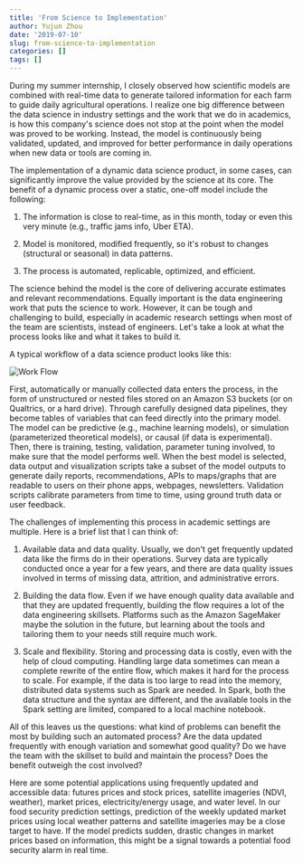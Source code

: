 ```yaml
---
title: 'From Science to Implementation'
author: Yujun Zhou
date: '2019-07-10'
slug: from-science-to-implementation
categories: []
tags: []
---
```


During my summer internship, I closely observed how scientific models are combined with real-time data to generate tailored information for each farm to guide daily agricultural operations. I realize one big difference between the data science in industry settings and the work that we do in academics, is how this company's science does not stop at the point when the model was proved to be working. Instead, the model is continuously being validated, updated, and improved for better performance in daily operations when new data or tools are coming in.

The implementation of a dynamic data science product, in some cases, can significantly improve the value provided by the science at its core. The benefit of a dynamic process over a static, one-off model include the following: 

1. The information is close to real-time, as in this month, today or even this very minute (e.g., traffic jams info, Uber ETA).
    
2. Model is monitored, modified frequently, so it's robust to changes (structural or seasonal) in data patterns. 
    
3. The process is automated, replicable, optimized, and efficient.
  
The science behind the model is the core of delivering accurate estimates and relevant recommendations. Equally important is the data engineering work that puts the science to work. However, it can be tough and challenging to build, especially in academic research settings when most of the team are scientists, instead of engineers. Let's take a look at what the process looks like and what it takes to build it. 

A typical workflow of a data science product looks like this:

![Work Flow](workflow.png)

First, automatically or manually collected data enters the process, in the form of unstructured or nested files stored on an Amazon S3 buckets (or on Qualtrics, or a hard drive). Through carefully designed data pipelines, they become tables of variables that can feed directly into the primary model. The model can be predictive (e.g., machine learning models), or simulation (parameterized theoretical models), or causal (if data is experimental). Then, there is training, testing, validation, parameter tuning involved, to make sure that the model performs well. When the best model is selected, data output and visualization scripts take a subset of the model outputs to generate daily reports, recommendations, APIs to maps/graphs that are readable to users on their phone apps, webpages, newsletters. Validation scripts calibrate parameters from time to time, using ground truth data or user feedback.  

The challenges of implementing this process in academic settings are multiple. Here is a brief list that I can think of: 

1. Available data and data quality. Usually, we don't get frequently updated data like the firms do in their operations. Survey data are typically conducted once a year for a few years, and there are data quality issues involved in terms of missing data, attrition, and administrative errors.
    
2. Building the data flow. Even if we have enough quality data available and that they are updated frequently, building the flow requires a lot of the data engineering skillsets. Platforms such as the Amazon SageMaker maybe the solution in the future, but learning about the tools and tailoring them to your needs still require much work. 
    
3. Scale and flexibility. Storing and processing data is costly, even with the help of cloud computing. Handling large data sometimes can mean a complete rewrite of the entire flow, which makes it hard for the process to scale. For example, if the data is too large to read into the memory, distributed data systems such as Spark are needed. In Spark, both the data structure and the syntax are different, and the available tools in the Spark setting are limited, compared to a local machine notebook.

All of this leaves us the questions: what kind of problems can benefit the most by building such an automated process? Are the data updated frequently with enough variation and somewhat good quality? Do we have the team with the skillset to build and maintain the process? Does the benefit outweigh the cost involved? 

Here are some potential applications using frequently updated and accessible data: futures prices and stock prices, satellite imageries (NDVI, weather), market prices, electricity/energy usage, and water level.  In our food security prediction settings, prediction of the weekly updated market prices using local weather patterns and satellite imageries may be a close target to have. If the model predicts sudden, drastic changes in market prices based on information, this might be a signal towards a potential food security alarm in real time. 

